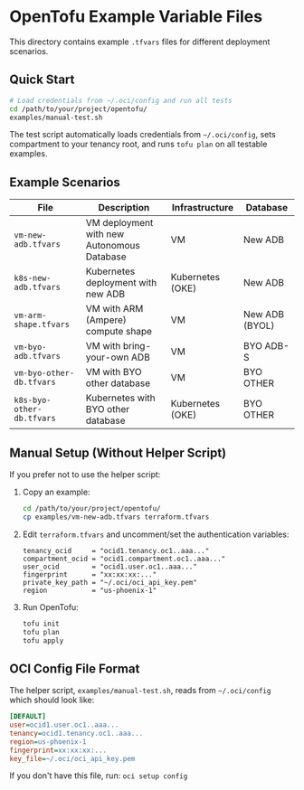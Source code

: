 # OpenTofu Example Variable Files

This directory contains example `.tfvars` files for different deployment scenarios.

## Quick Start

```bash
# Load credentials from ~/.oci/config and run all tests
cd /path/to/your/project/opentofu/
examples/manual-test.sh
```

The test script automatically loads credentials from `~/.oci/config`, sets compartment to your tenancy root, and runs `tofu plan` on all testable examples.

## Example Scenarios

| File | Description | Infrastructure | Database |
|------|-------------|----------------|----------|
| `vm-new-adb.tfvars` | VM deployment with new Autonomous Database | VM | New ADB |
| `k8s-new-adb.tfvars` | Kubernetes deployment with new ADB | Kubernetes (OKE) | New ADB |
| `vm-arm-shape.tfvars` | VM with ARM (Ampere) compute shape | VM | New ADB (BYOL) |
| `vm-byo-adb.tfvars` | VM with bring-your-own ADB | VM | BYO ADB-S |
| `vm-byo-other-db.tfvars` | VM with BYO other database | VM | BYO OTHER |
| `k8s-byo-other-db.tfvars` | Kubernetes with BYO other database | Kubernetes (OKE) | BYO OTHER |

## Manual Setup (Without Helper Script)

If you prefer not to use the helper script:

1. Copy an example:
   ```bash
   cd /path/to/your/project/opentofu/
   cp examples/vm-new-adb.tfvars terraform.tfvars
   ```

2. Edit `terraform.tfvars` and uncomment/set the authentication variables:
   ```hcl
   tenancy_ocid     = "ocid1.tenancy.oc1..aaa..."
   compartment_ocid = "ocid1.compartment.oc1..aaa..."
   user_ocid        = "ocid1.user.oc1..aaa..."
   fingerprint      = "xx:xx:xx:..."
   private_key_path = "~/.oci/oci_api_key.pem"
   region           = "us-phoenix-1"
   ```

3. Run OpenTofu:
   ```bash
   tofu init
   tofu plan
   tofu apply
   ```

## OCI Config File Format

The helper script, `examples/manual-test.sh`, reads from `~/.oci/config` which should look like:

```ini
[DEFAULT]
user=ocid1.user.oc1..aaa...
tenancy=ocid1.tenancy.oc1..aaa...
region=us-phoenix-1
fingerprint=xx:xx:xx:...
key_file=~/.oci/oci_api_key.pem
```

If you don't have this file, run: `oci setup config`
